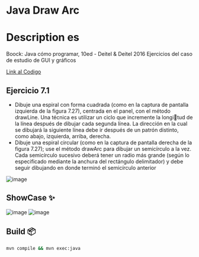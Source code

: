 # Java Draw Arc
# Description es
Boock: Java cómo programar, 10ed - Deitel & Deitel 2016
Ejercicios del caso de estudio de GUI y gráficos 

[Link al Codigo](https://github.com/Johan-Palacios/javaDrawArcSquare)

## Ejercicio 7.1
- Dibuje una espiral con forma cuadrada (como en la captura de pantalla izquierda de la figura 7.27), 
centrada en el panel, con el método drawLine. Una técnica es utilizar un ciclo que incremente la longitud de la línea después de dibujar cada segunda línea. La dirección en la cual se dibujará la siguiente 
línea debe ir después de un patrón distinto, como abajo, izquierda, arriba, derecha.
- Dibuje una espiral circular (como en la captura de pantalla derecha de la figura 7.27); use el método 
drawArc para dibujar un semicírculo a la vez. Cada semicírculo sucesivo deberá tener un radio más 
grande (según lo especificado mediante la anchura del rectángulo delimitador) y debe seguir dibujando 
en donde terminó el semicírculo anterior

![image](https://github.com/Johan-Palacios/javaDrawArcSquare/assets/77251405/175f544a-34da-4c3a-afe2-c7d009740433)


## ShowCase ✨
![image](https://github.com/Johan-Palacios/javaDrawArcSquare/assets/77251405/91531d4a-2089-4988-be48-c368b816dc97)
![image](https://github.com/Johan-Palacios/javaDrawArcSquare/assets/77251405/b6d82475-91d1-4ed0-8284-838f2730cecf)


## Build 📦

```bash
mvn compile && mvn exec:java

```
